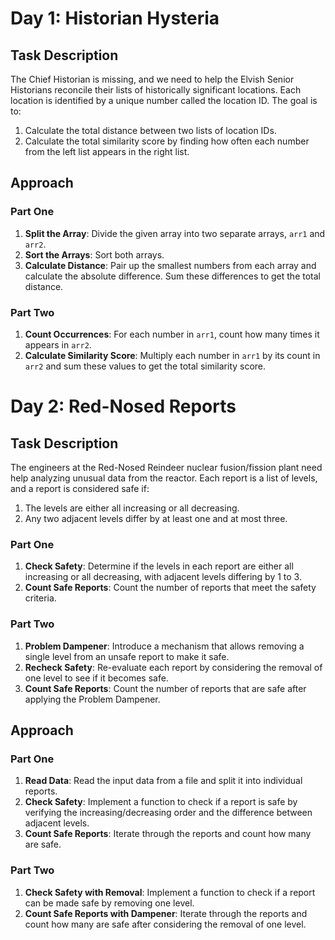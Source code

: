 # Day 1: Historian Hysteria

## Task Description

The Chief Historian is missing, and we need to help the Elvish Senior Historians reconcile their lists of historically significant locations. Each location is identified by a unique number called the location ID. The goal is to:

1. Calculate the total distance between two lists of location IDs.
2. Calculate the total similarity score by finding how often each number from the left list appears in the right list.

## Approach

### Part One

1. **Split the Array**: Divide the given array into two separate arrays, `arr1` and `arr2`.
2. **Sort the Arrays**: Sort both arrays.
3. **Calculate Distance**: Pair up the smallest numbers from each array and calculate the absolute difference. Sum these differences to get the total distance.

### Part Two

1. **Count Occurrences**: For each number in `arr1`, count how many times it appears in `arr2`.
2. **Calculate Similarity Score**: Multiply each number in `arr1` by its count in `arr2` and sum these values to get the total similarity score.

# Day 2: Red-Nosed Reports

## Task Description

The engineers at the Red-Nosed Reindeer nuclear fusion/fission plant need help analyzing unusual data from the reactor. Each report is a list of levels, and a report is considered safe if:

1. The levels are either all increasing or all decreasing.
2. Any two adjacent levels differ by at least one and at most three.

### Part One

1. **Check Safety**: Determine if the levels in each report are either all increasing or all decreasing, with adjacent levels differing by 1 to 3.
2. **Count Safe Reports**: Count the number of reports that meet the safety criteria.

### Part Two

1. **Problem Dampener**: Introduce a mechanism that allows removing a single level from an unsafe report to make it safe.
2. **Recheck Safety**: Re-evaluate each report by considering the removal of one level to see if it becomes safe.
3. **Count Safe Reports**: Count the number of reports that are safe after applying the Problem Dampener.

## Approach

### Part One

1. **Read Data**: Read the input data from a file and split it into individual reports.
2. **Check Safety**: Implement a function to check if a report is safe by verifying the increasing/decreasing order and the difference between adjacent levels.
3. **Count Safe Reports**: Iterate through the reports and count how many are safe.

### Part Two

1. **Check Safety with Removal**: Implement a function to check if a report can be made safe by removing one level.
2. **Count Safe Reports with Dampener**: Iterate through the reports and count how many are safe after considering the removal of one level.
